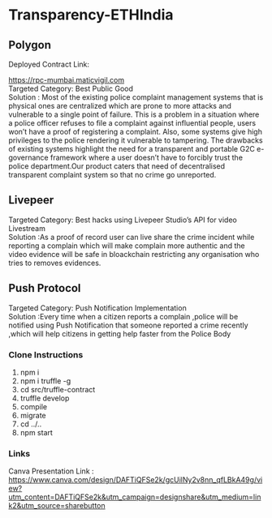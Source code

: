 # Transparency-ETHIndia

## Polygon

Deployed Contract Link:

https://rpc-mumbai.maticvigil.com
<br>
Targeted Category: Best Public Good
<br>
Solution : Most of the existing police complaint management systems that is physical ones are centralized which are prone to more attacks and vulnerable to a single point of failure.
This is a problem in a situation where a police officer refuses to file a complaint against influential people, users won’t have a proof of registering a complaint. 
Also, some systems give high privileges to the police rendering it vulnerable to tampering. The drawbacks of existing systems highlight the need for a transparent and portable G2C e-governance framework where a user doesn’t have to forcibly trust the police department.Our product caters that need of decentralised transparent complaint system so that no crime go unreported.

## Livepeer


Targeted Category: Best hacks using Livepeer Studio’s API for video Livestream
<br>
Solution :As a proof of record user can live share the crime incident while reporting a complain which will make complain more authentic and the video evidence will be safe in bloackchain restricting any organisation who tries to removes evidences. 

## Push Protocol


Targeted Category: Push Notification Implementation
<br>
Solution :Every time when a citizen reports a complain ,police will be notified using Push Notification that someone reported a crime recently ,which will help citizens in getting help faster from the Police Body

### Clone Instructions
1. npm i
1. npm i truffle -g
1. cd src/truffle-contract
1. truffle develop
1. compile
1. migrate
1. cd ../..
1. npm start

### Links


Canva Presentation Link : https://www.canva.com/design/DAFTiQFSe2k/gcUilNy2v8nn_qfLBkA49g/view?utm_content=DAFTiQFSe2k&utm_campaign=designshare&utm_medium=link2&utm_source=sharebutton



